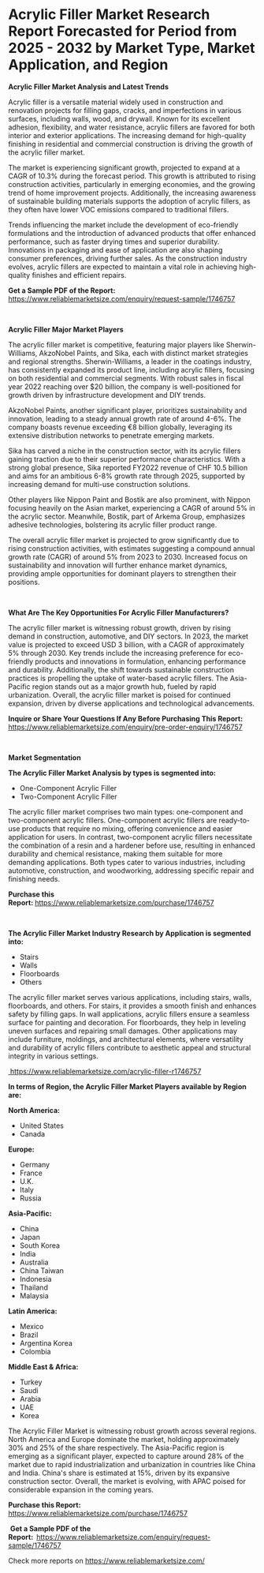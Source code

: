 <p><h1>Acrylic Filler Market Research Report Forecasted for Period from 2025 -  2032 by Market Type, Market Application, and Region</h1></p><p><strong>Acrylic Filler Market Analysis and Latest Trends</strong></p>
<p><p>Acrylic filler is a versatile material widely used in construction and renovation projects for filling gaps, cracks, and imperfections in various surfaces, including walls, wood, and drywall. Known for its excellent adhesion, flexibility, and water resistance, acrylic fillers are favored for both interior and exterior applications. The increasing demand for high-quality finishing in residential and commercial construction is driving the growth of the acrylic filler market.</p><p>The market is experiencing significant growth, projected to expand at a CAGR of 10.3% during the forecast period. This growth is attributed to rising construction activities, particularly in emerging economies, and the growing trend of home improvement projects. Additionally, the increasing awareness of sustainable building materials supports the adoption of acrylic fillers, as they often have lower VOC emissions compared to traditional fillers.</p><p>Trends influencing the market include the development of eco-friendly formulations and the introduction of advanced products that offer enhanced performance, such as faster drying times and superior durability. Innovations in packaging and ease of application are also shaping consumer preferences, driving further sales. As the construction industry evolves, acrylic fillers are expected to maintain a vital role in achieving high-quality finishes and efficient repairs.</p></p>
<p><strong>Get a Sample PDF of the Report:&nbsp;</strong> <a href="https://www.reliablemarketsize.com/enquiry/request-sample/1746757?utm_campaign=2461&utm_medium=2&utm_source=Github&utm_content=ia&utm_term=01042025&utm_id=acrylic-filler">https://www.reliablemarketsize.com/enquiry/request-sample/1746757</a></p>
<p>&nbsp;</p>
<p><strong>Acrylic Filler Major Market Players</strong></p>
<p><p>The acrylic filler market is competitive, featuring major players like Sherwin-Williams, AkzoNobel Paints, and Sika, each with distinct market strategies and regional strengths. Sherwin-Williams, a leader in the coatings industry, has consistently expanded its product line, including acrylic fillers, focusing on both residential and commercial segments. With robust sales in fiscal year 2022 reaching over $20 billion, the company is well-positioned for growth driven by infrastructure development and DIY trends.</p><p>AkzoNobel Paints, another significant player, prioritizes sustainability and innovation, leading to a steady annual growth rate of around 4-6%. The company boasts revenue exceeding €8 billion globally, leveraging its extensive distribution networks to penetrate emerging markets. </p><p>Sika has carved a niche in the construction sector, with its acrylic fillers gaining traction due to their superior performance characteristics. With a strong global presence, Sika reported FY2022 revenue of CHF 10.5 billion and aims for an ambitious 6-8% growth rate through 2025, supported by increasing demand for multi-use construction solutions.</p><p>Other players like Nippon Paint and Bostik are also prominent, with Nippon focusing heavily on the Asian market, experiencing a CAGR of around 5% in the acrylic sector. Meanwhile, Bostik, part of Arkema Group, emphasizes adhesive technologies, bolstering its acrylic filler product range.</p><p>The overall acrylic filler market is projected to grow significantly due to rising construction activities, with estimates suggesting a compound annual growth rate (CAGR) of around 5% from 2023 to 2030. Increased focus on sustainability and innovation will further enhance market dynamics, providing ample opportunities for dominant players to strengthen their positions.</p></p>
<p>&nbsp;</p>
<p><strong>What Are The Key Opportunities For Acrylic Filler Manufacturers?</strong></p>
<p><p>The acrylic filler market is witnessing robust growth, driven by rising demand in construction, automotive, and DIY sectors. In 2023, the market value is projected to exceed USD 3 billion, with a CAGR of approximately 5% through 2030. Key trends include the increasing preference for eco-friendly products and innovations in formulation, enhancing performance and durability. Additionally, the shift towards sustainable construction practices is propelling the uptake of water-based acrylic fillers. The Asia-Pacific region stands out as a major growth hub, fueled by rapid urbanization. Overall, the acrylic filler market is poised for continued expansion, driven by diverse applications and technological advancements.</p></p>
<p><strong>Inquire or Share Your Questions If Any Before Purchasing This Report:</strong> <a href="https://www.reliablemarketsize.com/enquiry/pre-order-enquiry/1746757?utm_campaign=2461&utm_medium=2&utm_source=Github&utm_content=ia&utm_term=01042025&utm_id=acrylic-filler">https://www.reliablemarketsize.com/enquiry/pre-order-enquiry/1746757</a></p>
<p>&nbsp;</p>
<p><strong>Market Segmentation</strong></p>
<p><strong>The Acrylic Filler Market Analysis by types is segmented into:</strong></p>
<p><ul><li>One-Component Acrylic Filler</li><li>Two-Component Acrylic Filler</li></ul></p>
<p><p>The acrylic filler market comprises two main types: one-component and two-component acrylic fillers. One-component acrylic fillers are ready-to-use products that require no mixing, offering convenience and easier application for users. In contrast, two-component acrylic fillers necessitate the combination of a resin and a hardener before use, resulting in enhanced durability and chemical resistance, making them suitable for more demanding applications. Both types cater to various industries, including automotive, construction, and woodworking, addressing specific repair and finishing needs.</p></p>
<p><strong>Purchase this Report:&nbsp;</strong><a href="https://www.reliablemarketsize.com/purchase/1746757?utm_campaign=2461&utm_medium=2&utm_source=Github&utm_content=ia&utm_term=01042025&utm_id=acrylic-filler">https://www.reliablemarketsize.com/purchase/1746757</a></p>
<p>&nbsp;</p>
<p><strong>The Acrylic Filler Market Industry Research by Application is segmented into:</strong></p>
<p><ul><li>Stairs</li><li>Walls</li><li>Floorboards</li><li>Others</li></ul></p>
<p><p>The acrylic filler market serves various applications, including stairs, walls, floorboards, and others. For stairs, it provides a smooth finish and enhances safety by filling gaps. In wall applications, acrylic fillers ensure a seamless surface for painting and decoration. For floorboards, they help in leveling uneven surfaces and repairing small damages. Other applications may include furniture, moldings, and architectural elements, where versatility and durability of acrylic fillers contribute to aesthetic appeal and structural integrity in various settings.</p></p>
<p><a href="https://www.reliablemarketsize.com/acrylic-filler-r1746757?utm_campaign=2461&utm_medium=2&utm_source=Github&utm_content=ia&utm_term=01042025&utm_id=acrylic-filler">&nbsp;https://www.reliablemarketsize.com/acrylic-filler-r1746757</a></p>
<p><strong>In terms of Region, the Acrylic Filler Market Players available by Region are:</strong></p>
<p>
    <p> <strong> North America: </strong>
        <ul>
            <li>United States</li>
            <li>Canada</li>
        </ul>
        </p> 
    <p> <strong> Europe: </strong>
        <ul>
            <li>Germany</li>
            <li>France</li>
            <li>U.K.</li>
            <li>Italy</li>
            <li>Russia</li>
        </ul>
        </p> 
    <p> <strong> Asia-Pacific: </strong>
        <ul>
            <li>China</li>
            <li>Japan</li>
            <li>South Korea</li>
            <li>India</li>
            <li>Australia</li>
            <li>China Taiwan</li>
            <li>Indonesia</li>
            <li>Thailand</li>
            <li>Malaysia</li>
        </ul>
        </p> 
    <p> <strong> Latin America: </strong>
        <ul>
            <li>Mexico</li>
            <li>Brazil</li>
            <li>Argentina Korea</li>
            <li>Colombia</li>
        </ul>
        </p> 
    <p> <strong> Middle East & Africa: </strong>
        <ul>
            <li>Turkey</li>
            <li>Saudi</li>
            <li>Arabia</li>
            <li>UAE</li>
            <li>Korea</li>
        </ul>
    </p>
    </p>
<p><p>The Acrylic Filler Market is witnessing robust growth across several regions. North America and Europe dominate the market, holding approximately 30% and 25% of the share respectively. The Asia-Pacific region is emerging as a significant player, expected to capture around 28% of the market due to rapid industrialization and urbanization in countries like China and India. China's share is estimated at 15%, driven by its expansive construction sector. Overall, the market is evolving, with APAC poised for considerable expansion in the coming years.</p></p>
<p><strong>Purchase this Report: </strong><a href="https://www.reliablemarketsize.com/purchase/1746757?utm_campaign=2461&utm_medium=2&utm_source=Github&utm_content=ia&utm_term=01042025&utm_id=acrylic-filler">https://www.reliablemarketsize.com/purchase/1746757</a></p>
<p>&nbsp;<strong>Get a Sample PDF of the Report:&nbsp;&nbsp;</strong><a href="https://www.reliablemarketsize.com/enquiry/request-sample/1746757?utm_campaign=2461&utm_medium=2&utm_source=Github&utm_content=ia&utm_term=01042025&utm_id=acrylic-filler">https://www.reliablemarketsize.com/enquiry/request-sample/1746757</a></p>
<p><strong></strong></p>
<p>Check more reports on <a href="https://www.reliablemarketsize.com/?utm_campaign=2461&utm_medium=2&utm_source=Github&utm_content=ia&utm_term=01042025&utm_id=acrylic-filler">https://www.reliablemarketsize.com/</a></p>